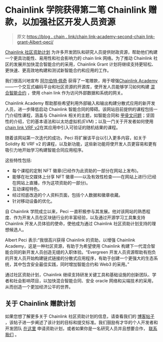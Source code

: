# Chainlink 学院获得第二笔 Chainlink 赠款，以加强社区开发人员资源

> 原文:[https://blog . chain . link/chain link-academy-second-chain link-grant-Albert-peci/](https://blog.chain.link/chainlink-academy-second-chainlink-grant-albert-peci/)

[Chainlink 社区资助计划](https://blog.chain.link/introducing-the-chainlink-community-grant-program/) 为许多开发团队和研究人员提供财政资源，帮助他们构建一个更具功能性、易用性和社会影响力的 chain link 网络。为了推动 Chainlink 社区的发展并加快混合智能合约的采用，Chainlink Grant 计划将继续支持更轻松、更快速、更高效地构建和测试新智能合约和应用的工作。

我们很高兴地宣布 [阿尔伯特·佩奇](https://www.linkedin.com/in/albert-peci-web3/) 获得了一笔赠款，用于增强[Chainlink Academy](https://www.chainlink.education/)——一个交互式编码平台和社区资源的开源库，使开发人员能够学习如何构建 [混合智能合约](https://blog.chain.link/hybrid-smart-contracts-explained/) ，使用 chain link 作为访问外部数据和系统的网关。

Chainlink Academy 帮助那些希望利用外部输入和输出构建分散式应用的新开发人员，进一步降低启动 Chainlink 智能合同的障碍。该网站目前提供的课程包括一门介绍性课程，涵盖与 Chainlink 相关的主题，如智能合同和 [甲骨文问题](https://blog.chain.link/what-is-the-blockchain-oracle-problem/)；坚固性的介绍，它的基本语法和以太坊虚拟机(EVM)；以及一门关于开发者如何使用[chain link VRF v2](https://blog.chain.link/vrf-v2-mainnet-launch/)在其应用中引入可验证的随机结果的课程。

随着该网站第一次迭代的成功，Peci 将扩展该平台以引入更多内容，如关于 Solidity 和 VRF v2 的课程，以及新功能，这些新功能将使开发人员更容易和更有吸引力地开始学习构建智能合同应用程序。

这些特性包括:

*   每个课程的定制 NFT 徽章(已经作为此资助的一部分在网站上发布)。
*   能够在社交媒体上分享 NFT 徽章——以及有效性检查——在网站上进行(已经在网站上直播，作为这项资助的一部分)。
*   互动课程特色。
*   经过彻底改造的个人资料页面，包括个人数据和徽章收藏。
*   针对移动设备的优化。

自 Chainlink 学院成立以来，Peci 一直积极参与其发展。他对该网站的熟悉程度、作为开发人员在区块链行业的丰富经验，以及通过开源学习工具集支持 Chainlink 开发人员体验的使命，使他成为通过 Chainlink 社区资助计划支持的理想候选人。

Albert Peci 表示:“我很高兴获得 Chainlink 的资助，以增强 Chainlink Academy，这是一种社区资源，有助于为希望使用 Chainlink 构建下一代混合智能合同的新开发人员创造无缝的入职体验。“Evergreen 开发人员资源帮助有抱负的开发人员开始构建链式链接的分散式应用程序，有助于创建一个更强大的生态系统，其中包含安全最佳实践，同时增加智能合约和 Web3 的采用。”

通过社区资助计划，Chainlink 继续支持研发关键工具和基础设施的创新团队、学者和社会影响项目，以加快混合智能合同、安全 oracle 网络和尖端技术的采用，从而创造一个更加经济公平的世界。

## 关于 Chainlink 赠款计划

如果您想了解更多关于 Chainlink 社区资助计划的信息，请查看我们的 [博客帖子](https://blog.chain.link/introducing-the-chainlink-community-grant-program/) ，该帖子进一步阐述了该计划的目标和提交标准。我们鼓励有才华的个人开发者和开发团队 [在这里](https://chainlinkgrants.typeform.com/to/efEbsq) 申请资助计划，或者如果你是一名研究人员并且想要合作， [联系我们](/cdn-cgi/l/email-protection#22504751474350414a62414a434b4c4e4b4c494e4340510c414d4f) 。